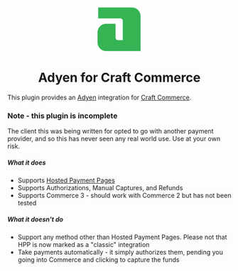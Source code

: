 <p align="center"><img src="./src/icon.svg" width="100" height="100" alt="Adyen for Craft Commerce icon"></p>

<h1 align="center">Adyen for Craft Commerce</h1>

This plugin provides an [Adyen](https://www.adyen.com/) integration for [Craft Commerce](https://craftcms.com/commerce).

<h3>Note - this plugin is incomplete</h3>

<p>The client this was being written for opted to go with another payment provider, and so this has never seen any real 
world use. Use at your own risk.</p>

<h5>What it does</h5>
<ul>
   <li>Supports <a href="https://docs.adyen.com/checkout/classic-integrations/hosted-payment-pages">Hosted Payment Pages</a></li>
   <li>Supports Authorizations, Manual Captures, and Refunds</li>
   <li>Supports Commerce 3 - should work with Commerce 2 but has not been tested</li>
</ul>

<h5>What it doesn't do</h5>
<ul>
    <li>Support any method other than Hosted Payment Pages. Please not that HPP is now marked as a "classic" integration</li>
    <li>Take payments automatically - it simply authorizes them, pending you going into Commerce and clicking to
    capture the funds</li>
</ul>
